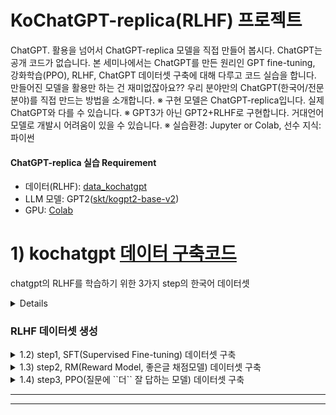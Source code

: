 # KoChatGPT-replica(RLHF) 프로젝트

ChatGPT. 활용을 넘어서 ChatGPT-replica 모델을 직접 만들어 봅시다. ChatGPT는 공개 코드가 없습니다. 본 세미나에서는 ChatGPT를 만든 원리인 GPT fine-tuning, 강화학습(PPO), RLHF, ChatGPT 데이터셋 구축에 대해 다루고 코드 실습을 합니다. 만들어진 모델을 활용만 하는 건 재미없잖아요?? 우리 분야만의 ChatGPT(한국어/전문분야)를 직접 만드는 방법을 소개합니다.
  ※ 구현 모델은 ChatGPT-replica입니다. 실제 ChatGPT와 다를 수 있습니다.
  ※ GPT3가 아닌 GPT2+RLHF로 구현합니다. 거대언어모델로 개발시 어려움이 있을 수 있습니다.
  ※ 실습환경: Jupyter or Colab, 선수 지식: 파이썬

####  ChatGPT-replica 실습 Requirement
- 데이터(RLHF): [data_kochatgpt](data_kochatgpt)
- LLM 모델: GPT2([skt/kogpt2-base-v2](https://github.com/SKT-AI/KoGPT2))
- GPU: [Colab](https://colab.research.google.com/?hl=ko)


# 1) kochatgpt [데이터 구축코드](https://github.com/airobotlab/KoChatGPT/blob/main/kochatgpt_data_230320.ipynb)
chatgpt의 RLHF를 학습하기 위한 3가지 step의 한국어 데이터셋

<details>
  <summary1.1) 한국어 질문 데이터셋에서 질문 수집</summary>
  
- **data_kochatgpt/kochatgpt_seed_data.txt** : 한국어 질문 수집 데이터셋 
    - 예시
```
불고기용 고기 한우에요?
쓰던 앱이 유료로 전환됐어
여친이랑 다툼
술 먹고 싶어
잊고싶다.
입냄새 안나나?
새로운 사랑은 찾아와
이명박 대통형은 어느 경축사를 통해 집권 후반기 국정운영에 대한 언급을 하였나?
금액은 얼마에요
리처드 닉슨이 43대 부통령직을 수행한 년도는?
```
- 출처
    - [data1, ChatbotData/11824문장](https://github.com/songys/Chatbot_data/blob/master/ChatbotData.csv)
    - [data2, AI허브_한국어 대화/49711문장](https://aihub.or.kr/aihubdata/data/view.do?currMenu=115&topMenu=100&aihubDataSe=realm&dataSetSn=116)
    - [data3, AI허브_일반상식/100268](https://aihub.or.kr/aihubdata/data/view.do?currMenu=115&topMenu=100&aihubDataSe=realm&dataSetSn=106)
    - [data4, KorQuad/5774](https://korquad.github.io/KorQuad%201.0/)  
    - 4가지 데이터셋에서 총 167,577 질문셋 수집
    - 12,000개 질문 랜덤 추출
</details>


### RLHF 데이터셋 생성

<details>
  <summary> 1.2)  step1, SFT(Supervised Fine-tuning) 데이터셋 구축</summary>
  
###### 1.2.1) 한국어 QA 데이터셋의 질문으로 답변 자동 생성(ChatGPT): 12,000개
- SFT 데이터: [**data_kochatgpt/kochatgpt_1_SFT.jsonl**](https://github.com/airobotlab/KoChatGPT/data_kochatgpt/kochatgpt_1_SFT.jsonl)
- 다음 단어만 잘 생성하는 모델에서 질문에 '잘' 대답하는 모델 만들기
- Human labling이 필요하지만 ChatGPT 이용
- 질문을 입력으로 주고 ChatGPT로 답변 자동생성
- 데이터셋 예시

<img src="img/data_img_1.JPG" width="500">

```json
{
    "prompt": "술 먹고 싶어",
    "completion": "'술은 알코올이 함유된 음료수이며, 건강에 나쁜 영향을 미칠 수 있습니다. 따라서 술을 마시기 전에 본인의 건강 상태와 함께 적당한 양을 마시는 것이 중요합니다. 술을 마시기 전에 반드시 20세 이상인지 확인하시고, 규정된 양 이내에서 적절하게 즐기시길 바랍니다. 또한 술을 마시고 운전하는 것은 절대 금지하시기 바랍니다.",
    "tokens": 189
},
```

###### 1.2.2) langchain을 이용한 채팅데이터 자동생성(ChatGPT): 439개
- SFT 데이터: [**data_kochatgpt/kochatgpt_1_SFT_conversation.jsonl**](https://github.com/airobotlab/KoChatGPT/data_kochatgpt/kochatgpt_1_SFT_conversation.jsonl) : 한국어 질문 수집 데이터셋 
- 다음 단어만 잘 생성하는 모델에서 질문에 '잘' 대답하는 모델 만들기
- ChatGPT로 사람과 AI가 대화를 주고받는 채팅 데이터 생성
- 데이터셋 예시
```
<<start conversation>>
<사람>: 그렇군요. 무엇에 대해 이야기하고 싶으세요?
<챗봇>: 궁금하신 주제에 대해 이야기하고 싶으신가요? 예를 들어 여행, 식품, 스포츠, 등등 다양한 토론에 참여할 수 있습니다.
<사람>: 그래서 스포츠에 대해 이야기해볼까요?
<챗봇>: 그렇습니다. 스포츠에 대해 말씀하시겠습니까? 스포츠는 다양한 종목과 관련된 주제로 비슷한 경기를 비교하거나 새로운 경기를 분석할 수 있습니다. 또한 스포츠 관련 소식과 업데이트 등을 제공할 수 있습니다.
<사람>: 괜찮습니다. 소식이나 업데이트는 어떻게 받을 수 있나요?
<챗봇>: 귀하는 스포츠 관련 소식과 업데이트를 접할 수 있는 다양한 방법을 사용할 수 있습니다. 예를 들면 스포츠 사이트, 스포츠 앱, 스포츠 유튜브 채널 등을 통해 스포츠 소식과 업데이트를 받을 수 있습니다. 또한 소셜 미디어에서도 스포츠 소식과 업데이트를 받을 수 있습니다.
<사람>: 감사합니다. 이제 스포츠 소식과 업데이트를 받아볼 준비가 되었습니다.
<챗봇>: 그렇게 되었군요. 스포츠 소식과 업데이트를 받기 위해 귀하가 해야 할 준비는 무엇인가요? 스포츠 사이트, 스포츠 앱, 스포츠 유튜브 채널, 소셜 미디어 등을 통해 스포츠 소식과 업데이트를 받기 위해 준비해야 합니다.
```

</details>

<details>
  <summary> 1.3)  step2, RM(Reward Model, 좋은글 채점모델) 데이터셋 구축</summary>

- RM 데이터: [**data_kochatgpt/kochatgpt_2_RM.jsonl**](https://github.com/airobotlab/KoChatGPT/data_kochatgpt/kochatgpt_2_RM.jsonl): 10,220개
- Ranking 데이터가 필요하므로 동일한 prompt에 대해 각기 다른 3가지 답변 자동 생성
    - 1) ChatGPT로 생성
    - 2) GPT3로 생성('text-davinci-003')
    - 3) GPT3로 생성('text-ada-001')
- ChatGPT > GPT3-davinci > GPT3-ada 순으로 랜덤하게 섞은 후 ranking 자동 생성
- 데이터셋 예시
```
[
    {
        "prompt": "번디는 자신이 탐정잡지, 범죄소설 그리고 성범죄 관련 실제 범죄 다큐멘터리들을 탐독했다고 누구에게 말했나?",
        "completion_0": "번디는 다큐멘터리 방송 감독티비 에게 말했다.",
        "completion_1": "라이언에게 말했다.",
        "completion_2": "It is said that the doctor said to her: \"You are in a condition that makes you harmful to yourself and others, but do not worry, I will take care of you.\" \n\n\"I am not worried about myself, why should I be?\" \n\"Because you are aLily and should as much as possible avoid touching yourself in order to protect yourself.\"",
        "ranking": [
            1,
            0,
            2
        ]
    }, ...
]
```
- 사람이 labeling 시 문장을 읽고 ranking을 0~2로 순위를 매긴다
- 향후 Step2) RM 모델을 학습할 때는 아래 형식으로 ranking을 2개씩 묶어 chosen과 rejected 데이터셋으로 변환하여 사용함
```
data = {}
data['prompt'] = 'prompt'
data['chosen'] = 'good_sentence'
data['rejected'] = 'bad_sentence'
```

</details>
  
  
<details>
  <summary> 1.4)  step3, PPO(질문에 ``더`` 잘 답하는 모델) 데이터셋 구축</summary>
  
- PPO 데이터: [**data_kochatgpt/kochatgpt_3_PPO.jsonl**](https://github.com/airobotlab/KoChatGPT/data_kochatgpt/kochatgpt_3_PPO.jsonl): 12,000개
- AI가 자동으로 글을 생성하기 위한 prompt 데이터셋
- SFT 데이터셋에서 prompt만 가져와서 jsonl 형태로 변형후 저장
```
[
    {
        "prompt": ""
    },
    {
        "prompt": ""
    }, ...    
]
```

</details>
  
* * *
* * *
